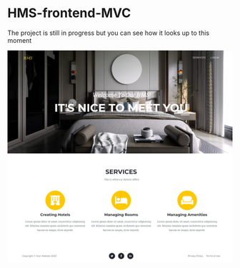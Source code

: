 # HMS-frontend-MVC
The project is still in progress but you can see how it looks up to this moment

![](./assets/landing-page.JPEG)